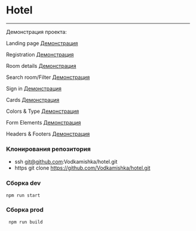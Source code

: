 # Hotel
***

Демонстрация проекта:

Landing page [Демонстрация](https://vodkamishka.github.io/hotel/public/landing.html)

Registration [Демонстрация](https://vodkamishka.github.io/hotel/public/registration.html)

Room details [Демонстрация](https://vodkamishka.github.io/hotel/public/room-details.html)

Search room/Filter [Демонстрация](https://vodkamishka.github.io/hotel/public/search-room-filter.html)

Sign in [Демонстрация](https://vodkamishka.github.io/hotel/public/sign-in.html)

Cards [Демонстрация](https://vodkamishka.github.io/hotel/public/cards.html)

Colors & Type [Демонстрация](https://vodkamishka.github.io/hotel/public/colors-type.html)

Form Elements [Демонстрация](https://vodkamishka.github.io/hotel/public/form-elements.html)

Headers & Footers [Демонстрация](https://vodkamishka.github.io/hotel/public/headers-footers.html)

### Kлонирования репозитория 

* ssh git@github.com:Vodkamishka/hotel.git
* https git clone https://github.com/Vodkamishka/hotel.git

### Сборка dev
```npm run start```

### Сборка prod
``` npm run build```

